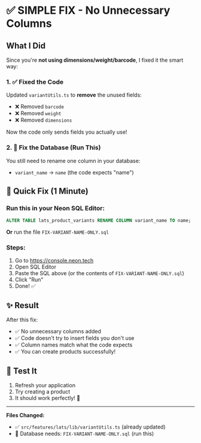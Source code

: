 # ✅ SIMPLE FIX - No Unnecessary Columns

## What I Did

Since you're **not using dimensions/weight/barcode**, I fixed it the smart way:

### 1. ✅ Fixed the Code
Updated `variantUtils.ts` to **remove** the unused fields:
- ❌ Removed `barcode`
- ❌ Removed `weight` 
- ❌ Removed `dimensions`

Now the code only sends fields you actually use!

### 2. 🔧 Fix the Database (Run This)

You still need to rename one column in your database:
- `variant_name` → `name` (the code expects "name")

## 🚀 Quick Fix (1 Minute)

### Run this in your Neon SQL Editor:

```sql
ALTER TABLE lats_product_variants RENAME COLUMN variant_name TO name;
```

**Or** run the file `FIX-VARIANT-NAME-ONLY.sql`

### Steps:
1. Go to https://console.neon.tech
2. Open SQL Editor
3. Paste the SQL above (or the contents of `FIX-VARIANT-NAME-ONLY.sql`)
4. Click "Run"
5. Done! ✅

## ✨ Result

After this fix:
- ✅ No unnecessary columns added
- ✅ Code doesn't try to insert fields you don't use
- ✅ Column names match what the code expects
- ✅ You can create products successfully!

## 🎯 Test It

1. Refresh your application
2. Try creating a product
3. It should work perfectly! 🎉

---

**Files Changed:**
- ✅ `src/features/lats/lib/variantUtils.ts` (already updated)
- 🔧 Database needs: `FIX-VARIANT-NAME-ONLY.sql` (run this)

